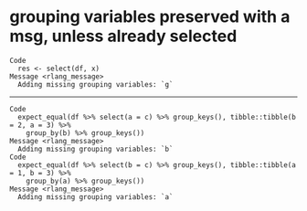 # grouping variables preserved with a msg, unless already selected

    Code
      res <- select(df, x)
    Message <rlang_message>
      Adding missing grouping variables: `g`

---

    Code
      expect_equal(df %>% select(a = c) %>% group_keys(), tibble::tibble(b = 2, a = 3) %>%
        group_by(b) %>% group_keys())
    Message <rlang_message>
      Adding missing grouping variables: `b`
    Code
      expect_equal(df %>% select(b = c) %>% group_keys(), tibble::tibble(a = 1, b = 3) %>%
        group_by(a) %>% group_keys())
    Message <rlang_message>
      Adding missing grouping variables: `a`


